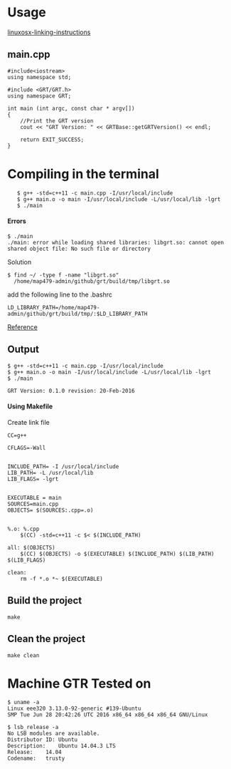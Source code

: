 # Usage

[linuxosx-linking-instructions](https://github.com/nickgillian/grt/tree/master/build#linuxosx-linking-instructions)

main.cpp
---

```
#include<iostream>
using namespace std;

#include <GRT/GRT.h>
using namespace GRT;

int main (int argc, const char * argv[])
{
    //Print the GRT version
    cout << "GRT Version: " << GRTBase::getGRTVersion() << endl;

    return EXIT_SUCCESS;
}
```



# Compiling in the terminal
```
   $ g++ -std=c++11 -c main.cpp -I/usr/local/include  
   $ g++ main.o -o main -I/usr/local/include -L/usr/local/lib -lgrt  
   $ ./main
```

#### Errors
```
$ ./main  
./main: error while loading shared libraries: libgrt.so: cannot open shared object file: No such file or directory
```


Solution
```
$ find ~/ -type f -name "libgrt.so"   
  /home/map479-admin/github/grt/build/tmp/libgrt.so
```
add the following line to the .bashrc
```
LD_LIBRARY_PATH=/home/map479-admin/github/grt/build/tmp/:$LD_LIBRARY_PATH
```
[Reference](https://www.cs.swarthmore.edu/~newhall/unixhelp/howto_C_libraries.html)


Output
---

```
$ g++ -std=c++11 -c main.cpp -I/usr/local/include  
$ g++ main.o -o main -I/usr/local/include -L/usr/local/lib -lgrt  
$ ./main

GRT Version: 0.1.0 revision: 20-Feb-2016

```

#### Using Makefile


Create link file
```
CC=g++

CFLAGS=-Wall


INCLUDE_PATH= -I /usr/local/include
LIB_PATH= -L /usr/local/lib
LIB_FLAGS= -lgrt


EXECUTABLE = main
SOURCES=main.cpp
OBJECTS= $(SOURCES:.cpp=.o)


%.o: %.cpp
	$(CC) -std=c++11 -c $< $(INCLUDE_PATH)

all: $(OBJECTS)
	$(CC) $(OBJECTS) -o $(EXECUTABLE) $(INCLUDE_PATH) $(LIB_PATH) $(LIB_FLAGS)

clean:
	rm -f *.o *~ $(EXECUTABLE)
```


## Build the project
```
make
```


## Clean the project
```
make clean
```











# Machine GTR Tested on


```
$ uname -a
Linux eee320 3.13.0-92-generic #139-Ubuntu
SMP Tue Jun 28 20:42:26 UTC 2016 x86_64 x86_64 x86_64 GNU/Linux
```

```
$ lsb_release -a
No LSB modules are available.
Distributor ID:	Ubuntu
Description:	Ubuntu 14.04.3 LTS
Release:	14.04
Codename:	trusty
```
